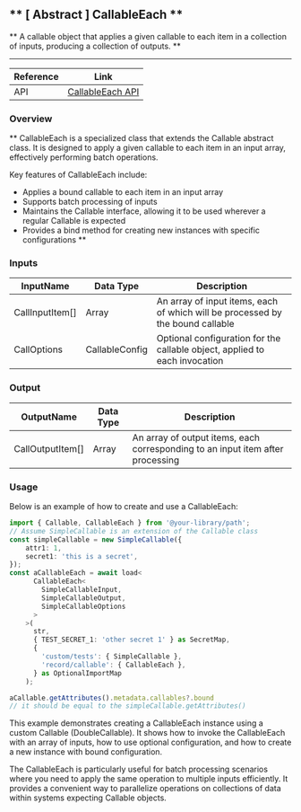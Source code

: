 ## ** [ Abstract ] CallableEach **

** 
A callable object that applies a given callable to each item in a collection of inputs, producing a collection of outputs. **

----
| Reference | Link |
| --- | --- |
| API | [CallableEach API]() |

### Overview

**
CallableEach is a specialized class that extends the Callable abstract class. It is designed to apply a given callable to each item in an input array, effectively performing batch operations.

Key features of CallableEach include:
- Applies a bound callable to each item in an input array
- Supports batch processing of inputs
- Maintains the Callable interface, allowing it to be used wherever a regular Callable is expected
- Provides a bind method for creating new instances with specific configurations
**

### Inputs

| InputName | Data Type | Description |
| ----------| ----------| ------------|
| CallInputItem[] | Array | An array of input items, each of which will be processed by the bound callable |
| CallOptions | CallableConfig | Optional configuration for the callable object, applied to each invocation |

### Output

| OutputName | Data Type | Description |
| ----------| ----------| ------------|
| CallOutputItem[] | Array | An array of output items, each corresponding to an input item after processing |

### Usage

Below is an example of how to create and use a CallableEach:

```typescript
import { Callable, CallableEach } from '@your-library/path';
// Assume SimpleCallable is an extension of the Callable class
const simpleCallable = new SimpleCallable({
    attr1: 1,
    secret1: 'this is a secret',
});
const aCallableEach = await load<
      CallableEach<
        SimpleCallableInput,
        SimpleCallableOutput,
        SimpleCallableOptions
      >
    >(
      str,
      { TEST_SECRET_1: 'other secret 1' } as SecretMap,
      {
        'custom/tests': { SimpleCallable },
        'record/callable': { CallableEach },
      } as OptionalImportMap
    );

aCallable.getAttributes().metadata.callables?.bound 
// it should be equal to the simpleCallable.getAttributes()
```

This example demonstrates creating a CallableEach instance using a custom Callable (DoubleCallable). It shows how to invoke the CallableEach with an array of inputs, how to use optional configuration, and how to create a new instance with bound configuration.

The CallableEach is particularly useful for batch processing scenarios where you need to apply the same operation to multiple inputs efficiently. It provides a convenient way to parallelize operations on collections of data within systems expecting Callable objects.